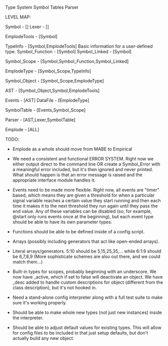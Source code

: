 Type System
Symbol Tables
Parser

LEVEL MAP:

Symbol            - []
Lexer             - []

EmplodeTools      - [Symbol]

TypeInfo          - [Symbol,EmplodeTools] Basic information for a user-defined type.
Symbol_Function   - [Symbol]
Symbol_Linked     - [Symbol]

Symbol_Scope      - [Symbol,Symbol_Function,Symbol_Linked]

EmplodeType       - [Symbol_Scope,TypeInfo]

Symbol_Object     - [Symbol_Scope,EmplodeType]

AST               - [Symbol_Object,Symbol,EmplodeTools]

Events            - [AST]
DataFile          - [EmplodeType]

SymbolTable       - [Events,Symbol_Scope]

Parser            - [AST,Lexer,SymbolTable]

Emplode           - [ALL]


TODO:

* Emplode as a whole should move from MABE to Empirical

* We need a consistent and functional ERROR SYSTEM.
Right now we either output direct to the command line OR create a Symbol_Error
with a meaningful error included, but it's then ignored and never printed.
What should happen is that an error message is raised and the appropriate interface
module handles it.

* Events need to be made more flexible.
Right now, all events are "timer" based, which means they are given a threshold for
when a particular signal variable reaches a certain value they start running and then
each time it makes it to the next threshold they run again until they pass the end
value.  Any of these variables can be disabled (so, for example, @start only runs
events once at the beginning), but each event type should be able to have its own
parameter types.

* Functions should be able to be defined inside of a config script.

* Arrays (possibly including generators that act like open-ended arrays).

* Literal arrays/generators.
5:10 should be 5,15,25,35,... while 6:1:9 should be 6,7,8,9
(More sophisticate schemes are also out there, and we could match them...)

* Built-in types for scopes, probably beginning with an underscore.
We now have _active, which if set to false will deactivate an object.  We have _desc 
added to handle custom descriptions for object (different from the class description),
but it's not hooked in.

* Need a stand-alone config interpreter along with a full test suite to make sure it's
working properly.

* Should be able to make whole new types (not just new instances) inside the interpreter.

* Should be able to adjust default values for existing types.  This will allow for config
files to be included in that just setup defaults, but don't actually build any new object.
